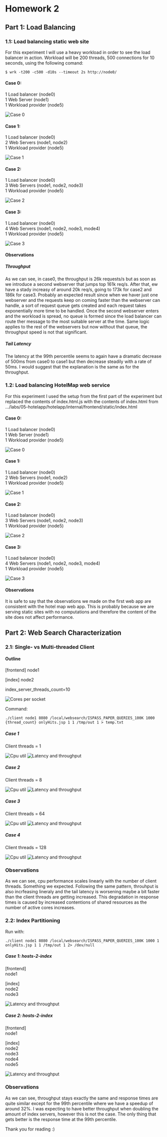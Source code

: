 # Homework 2

## Part 1: Load Balancing

### 1.1: Load balancing static web site

For this experiment I will use a heavy workload in order to see the load balancer in action.
Workload will be 200 threads, 500 connections for 10 seconds, using the following comand:

```console
$ wrk -t200 -c500 -d10s --timeout 2s http://node0/
```

#### Case 0:

1 Load balancer (node0)<br />
1 Web Server (node1)<br />
1 Workload provider (node5)

<img src="https://github.com/lpapal03/cs499-fa22/blob/main/assignments/hw2/answers/images/part1_case0.png" alt="Case 0" title="Case 0">

#### Case 1:

1 Load balancer (node0)<br />
2 Web Servers (node1, node2)<br />
1 Workload provider (node5)

<img src="https://github.com/lpapal03/cs499-fa22/blob/main/assignments/hw2/answers/images/part1_case1.png" alt="Case 1" title="Case 1">

#### Case 2:

1 Load balancer (node0)<br />
3 Web Servers (node1, node2, node3)<br />
1 Workload provider (node5)

<img src="https://github.com/lpapal03/cs499-fa22/blob/main/assignments/hw2/answers/images/part1_case2.png" alt="Case 2" title="Case 2">

#### Case 3:

1 Load balancer (node0)<br />
4 Web Servers (node1, node2, node3, mode4)<br />
1 Workload provider (node5)

<img src="https://github.com/lpapal03/cs499-fa22/blob/main/assignments/hw2/answers/images/part1_case3.png" alt="Case 3" title="Case 3">

#### Observations

##### Throughput

As we can see, in case0, the throughput is 26k requests/s but as soon as we introduce a second webserver that jumps top 161k req/s. After that, ew have a stady increasy of around
20k req/s, going to 173k for case2 and 186k for case3. Probably an expected result since when we haver just one webserver and the requests keep on coming faster than
the webserver can handle, a sort of request queue gets created and each request takes exponentially more time to be handled. Once the second webserver enters and the workload
is spread, no queue is formed since the load balancer can route ther message to the most suitable server at the time. Same logic applies to the rest of the webservers
but now without that queue, the throughput speed is not that significant.

##### Tail Latency

The latency at the 99th percentile seems to again have a dramatic decrease of 500ms from case0 to case1 but then decrease steadily with a rate of 50ms. I would suggest
that the explanation is the same as for the throughput.

### 1.2: Load balancing HotelMap web service

For this experiment I used the setup from the first part of the experiment but replaced the contents of index.html.js
with the contents of index.html from .../labs/05-hotelapp/hotelapp/internal/frontend/static/index.html

#### Case 0:

1 Load balancer (node0)<br />
1 Web Server (node1)<br />
1 Workload provider (node5)

<img src="https://github.com/lpapal03/cs499-fa22/blob/main/assignments/hw2/answers/images/part1_2_case0.png" alt="Case 0" title="Case 0">

#### Case 1:

1 Load balancer (node0)<br />
2 Web Servers (node1, node2)<br />
1 Workload provider (node5)

<img src="https://github.com/lpapal03/cs499-fa22/blob/main/assignments/hw2/answers/images/part1_2_case1.png" alt="Case 1" title="Case 1">

#### Case 2:

1 Load balancer (node0)<br />
3 Web Servers (node1, node2, node3)<br />
1 Workload provider (node5)

<img src="https://github.com/lpapal03/cs499-fa22/blob/main/assignments/hw2/answers/images/part1_2_case2.png" alt="Case 2" title="Case 2">

#### Case 3:

1 Load balancer (node0)<br />
4 Web Servers (node1, node2, node3, mode4)<br />
1 Workload provider (node5)

<img src="https://github.com/lpapal03/cs499-fa22/blob/main/assignments/hw2/answers/images/part1_2_case3.png" alt="Case 3" title="Case 3">

#### Observations

It is safe to say that the observations we made on the first web app are consistent with the hotel map web app.
This is probably because we are serving static sites with no computations and therefore the content of the site
does not affect performance.

## Part 2: Web Search Characterization

### 2.1: Single- vs Multi-threaded Client

#### Outline

[frontend]
node1

[index]
node2

index_server_threads_count=10

<img src="https://github.com/lpapal03/cs499-fa22/blob/main/assignments/hw2/answers/images/part2_cores_per_socket.png" alt="Cores per socket" title="Cores per socket">

Command: <br/>

```console
./client node1 8080 /local/websearch/ISPASS_PAPER_QUERIES_100K 1000 {thread_count} onlyHits.jsp 1 1 /tmp/out 1 > temp.txt
```

##### Case 1

Client threads = 1

<img src="https://github.com/lpapal03/cs499-fa22/blob/main/assignments/hw2/answers/images/part2_case1_cpu.png" alt="Cpu util" title="Cpu util">
<img src="https://github.com/lpapal03/cs499-fa22/blob/main/assignments/hw2/answers/images/part2_case1_latency_throughput.png" alt="Latency and throughput" title="Latency and throughput">

##### Case 2

Client threads = 8

<img src="https://github.com/lpapal03/cs499-fa22/blob/main/assignments/hw2/answers/images/part2_case2_cpu.png" alt="Cpu util" title="Cpu util">
<img src="https://github.com/lpapal03/cs499-fa22/blob/main/assignments/hw2/answers/images/part2_case2_latency_throughput.png" alt="Latency and throughput" title="Latency and throughput">

##### Case 3

Client threads = 64

<img src="https://github.com/lpapal03/cs499-fa22/blob/main/assignments/hw2/answers/images/part2_case3_cpu.png" alt="Cpu util" title="Cpu util">
<img src="https://github.com/lpapal03/cs499-fa22/blob/main/assignments/hw2/answers/images/part2_case3_latency_throughput.png" alt="Latency and throughput" title="Latency and throughput">

##### Case 4

Client threads = 128

<img src="https://github.com/lpapal03/cs499-fa22/blob/main/assignments/hw2/answers/images/part2_case4_cpu.png" alt="Cpu util" title="Cpu util">
<img src="https://github.com/lpapal03/cs499-fa22/blob/main/assignments/hw2/answers/images/part2_case4_latency_throughput.png" alt="Latency and throughput" title="Latency and throughput">

### Observations

As we can see, cpu performance scales linearly with the number of client threads. Something we expected. Following the same pattern,
throuhput is also incrfeasing lineraly and the tail latency is worsening maybe a bit faster than the client threads are getting increased.
This degradation in response times is caused by increased contentions of shared resources as the number of active cores increases.

### 2.2: Index Partitioning

Run with:

```console
./client node1 8080 /local/websearch/ISPASS_PAPER_QUERIES_100K 1000 1 onlyHits.jsp 1 1 /tmp/out 1 2> /dev/null
```

##### Case 1: hosts-2-index

[frontend]</br>
node1</br>

[index]</br>
node2</br>
node3</br>

<img src="https://github.com/lpapal03/cs499-fa22/blob/main/assignments/hw2/answers/images/part2_2_case1.png" alt="Latency and throughput" title="Latency and throughput">

##### Case 2: hosts-2-index

[frontend]</br>
node1</br>

[index]</br>
node2</br>
node3</br>
node4</br>
node5</br>

<img src="https://github.com/lpapal03/cs499-fa22/blob/main/assignments/hw2/answers/images/part2_2_case2.png" alt="Latency and throughput" title="Latency and throughput">

### Observations

As we can see, throughput stays exactly the same and response times are quite similar except for the 99th percentile
where we have a speedup of around 32%. I was expecting to have better throughput when doubling the amount of index servers,
however this is not the case. The only thing that gets better is the response time at the 99th percentile.

Thank you for reading :)
